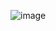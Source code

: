 ![image](https://github.com/Mohamad1102/DualStudent2024_AISSA-Mohamad-Iyad/assets/152527808/60c3f380-334f-4057-84ec-469d504e40ad)
